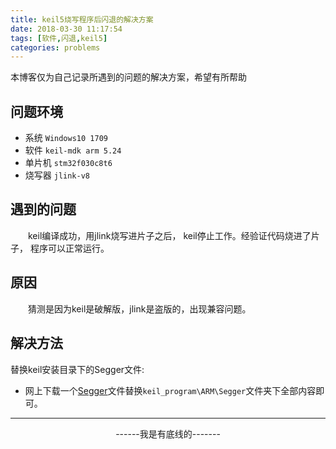 ```yaml
---
title: keil5烧写程序后闪退的解决方案
date: 2018-03-30 11:17:54
tags: [软件,闪退,keil5]
categories: problems
---
```


本博客仅为自己记录所遇到的问题的解决方案，希望有所帮助

## 问题环境

- 系统 `Windows10 1709`
- 软件 `keil-mdk arm 5.24`
- 单片机 `stm32f030c8t6`
- 烧写器 `jlink-v8`

## 遇到的问题

&emsp;&emsp;keil编译成功，用jlink烧写进片子之后， keil停止工作。经验证代码烧进了片子， 程序可以正常运行。

## 原因

&emsp;&emsp;猜测是因为keil是破解版，jlink是盗版的，出现兼容问题。

## 解决方法

替换keil安装目录下的Segger文件:

- 网上下载一个[Segger][1]文件替换`keil_program\ARM\Segger`文件夹下全部内容即可。

----------------------------------------

<center> ------我是有底线的------- </center>

[1]: https://pan.baidu.com/s/1Bl4Q4RQkP-Ba9V8qdO9NFQ
